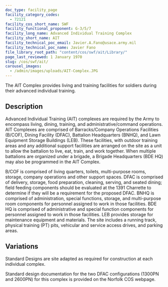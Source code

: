 ```yaml
---
doc_type: facility_page
facility_category_codes:
  - 72121
facility_cos_short_name: SWF
facility_functional_proponent: G-3/5/7
facility_long_name: Advanced Individual Training Complex
facility_short_name: AIT
facility_technical_poc_email: Javier.A.Fano@usace.army.mil
facility_technical_poc_name: Javier Fano
file_library_root_path: "content/cos/swf/ait/Library/"
page_last_reviewed: 1 January 1970
slug: /cos/swf/ait/
carousel_images:
  - /admin/images/uploads/AIT-Complex.JPG
---
```


The AIT Complex provides living and training facilities for soldiers during their advanced individual training.

## Description

Advanced Individual Training (AIT) complexes are required by the Army to encompass living, dining, training, and administrative/command operations. AIT Complexes are comprised of Barracks/Company Operations Facilities (B/COF), Dining Facility (DFAC), Battalion Headquarters (BNHQ), and Lawn Equipment Storage Buildings (LEB). These facilities, with outdoor training areas and any additional support facilities are arranged on the site as a unit to allow the battalion to live, eat, train, and work together. When multiple battalions are organized under a brigade, a Brigade Headquarters (BDE HQ) may also be programmed in the AIT Complex.

B/COF is comprised of living quarters, toilets, multi-purpose rooms, storage, company operations and other support spaces. DFAC is comprised of delivery, storage, food preparation, cleaning, serving, and seated dining; field feeding components should be evaluated at the 1391 Charrette to determine if they will be a requirement for the proposed DFAC. BNHQ is comprised of administration, special functions, storage, and multi-purpose room components for personnel assigned to work in those facilities. BDE HQ is comprised of administrative and special function components for personnel assigned to work in those facilities. LEB provides storage for maintenance equipment and materials. The site includes a running track, physical training (PT) pits, vehicular and service access drives, and parking areas.

## Variations

Standard Designs are site adapted as required for construction at each individual complex.

Standard design documentation for the two DFAC configurations (1300PN and 2600PN) for this complex is provided on the Norfolk COS webpage.

